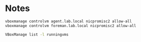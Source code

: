 # Notes

```bash
vboxmanage controlvm agent.lab.local nicpromisc2 allow-all
vboxmanage controlvm foreman.lab.local nicpromisc2 allow-all
```

```bash
VBoxManage list -l runningvms
```
